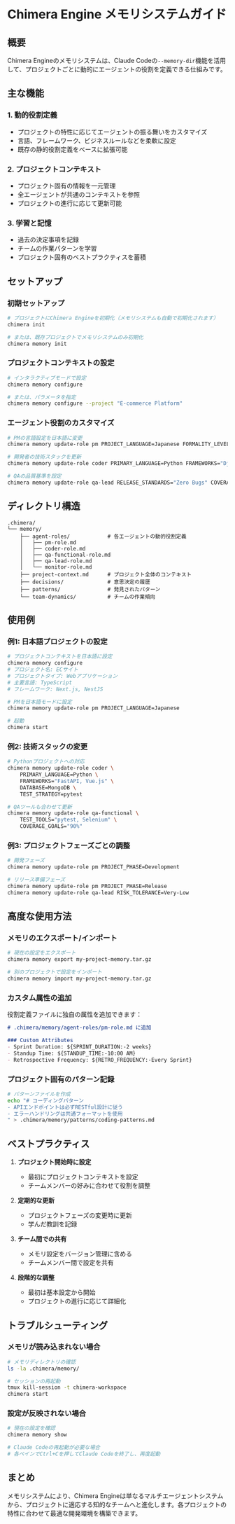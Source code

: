 # Chimera Engine メモリシステムガイド

## 概要

Chimera Engineのメモリシステムは、Claude Codeの`--memory-dir`機能を活用して、プロジェクトごとに動的にエージェントの役割を定義できる仕組みです。

## 主な機能

### 1. 動的役割定義
- プロジェクトの特性に応じてエージェントの振る舞いをカスタマイズ
- 言語、フレームワーク、ビジネスルールなどを柔軟に設定
- 既存の静的役割定義をベースに拡張可能

### 2. プロジェクトコンテキスト
- プロジェクト固有の情報を一元管理
- 全エージェントが共通のコンテキストを参照
- プロジェクトの進行に応じて更新可能

### 3. 学習と記憶
- 過去の決定事項を記録
- チームの作業パターンを学習
- プロジェクト固有のベストプラクティスを蓄積

## セットアップ

### 初期セットアップ

```bash
# プロジェクトにChimera Engineを初期化（メモリシステムも自動で初期化されます）
chimera init

# または、既存プロジェクトでメモリシステムのみ初期化
chimera memory init
```

### プロジェクトコンテキストの設定

```bash
# インタラクティブモードで設定
chimera memory configure

# または、パラメータを指定
chimera memory configure --project "E-commerce Platform"
```

### エージェント役割のカスタマイズ

```bash
# PMの言語設定を日本語に変更
chimera memory update-role pm PROJECT_LANGUAGE=Japanese FORMALITY_LEVEL=Casual

# 開発者の技術スタックを更新
chimera memory update-role coder PRIMARY_LANGUAGE=Python FRAMEWORKS="Django, React"

# QAの品質基準を設定
chimera memory update-role qa-lead RELEASE_STANDARDS="Zero Bugs" COVERAGE_GOALS="95%"
```

## ディレクトリ構造

```
.chimera/
└── memory/
    ├── agent-roles/            # 各エージェントの動的役割定義
    │   ├── pm-role.md
    │   ├── coder-role.md
    │   ├── qa-functional-role.md
    │   ├── qa-lead-role.md
    │   └── monitor-role.md
    ├── project-context.md      # プロジェクト全体のコンテキスト
    ├── decisions/              # 意思決定の履歴
    ├── patterns/               # 発見されたパターン
    └── team-dynamics/          # チームの作業傾向
```

## 使用例

### 例1: 日本語プロジェクトの設定

```bash
# プロジェクトコンテキストを日本語に設定
chimera memory configure
# プロジェクト名: ECサイト
# プロジェクトタイプ: Webアプリケーション
# 主要言語: TypeScript
# フレームワーク: Next.js, NestJS

# PMを日本語モードに設定
chimera memory update-role pm PROJECT_LANGUAGE=Japanese

# 起動
chimera start
```

### 例2: 技術スタックの変更

```bash
# Pythonプロジェクトへの対応
chimera memory update-role coder \
    PRIMARY_LANGUAGE=Python \
    FRAMEWORKS="FastAPI, Vue.js" \
    DATABASE=MongoDB \
    TEST_STRATEGY=pytest

# QAツールも合わせて更新
chimera memory update-role qa-functional \
    TEST_TOOLS="pytest, Selenium" \
    COVERAGE_GOALS="90%"
```

### 例3: プロジェクトフェーズごとの調整

```bash
# 開発フェーズ
chimera memory update-role pm PROJECT_PHASE=Development

# リリース準備フェーズ
chimera memory update-role pm PROJECT_PHASE=Release
chimera memory update-role qa-lead RISK_TOLERANCE=Very-Low
```

## 高度な使用方法

### メモリのエクスポート/インポート

```bash
# 現在の設定をエクスポート
chimera memory export my-project-memory.tar.gz

# 別のプロジェクトで設定をインポート
chimera memory import my-project-memory.tar.gz
```

### カスタム属性の追加

役割定義ファイルに独自の属性を追加できます：

```markdown
# .chimera/memory/agent-roles/pm-role.md に追加

### Custom Attributes
- Sprint Duration: ${SPRINT_DURATION:-2 weeks}
- Standup Time: ${STANDUP_TIME:-10:00 AM}
- Retrospective Frequency: ${RETRO_FREQUENCY:-Every Sprint}
```

### プロジェクト固有のパターン記録

```bash
# パターンファイルを作成
echo "# コーディングパターン
- APIエンドポイントは必ずRESTful設計に従う
- エラーハンドリングは共通フォーマットを使用
" > .chimera/memory/patterns/coding-patterns.md
```

## ベストプラクティス

1. **プロジェクト開始時に設定**
   - 最初にプロジェクトコンテキストを設定
   - チームメンバーの好みに合わせて役割を調整

2. **定期的な更新**
   - プロジェクトフェーズの変更時に更新
   - 学んだ教訓を記録

3. **チーム間での共有**
   - メモリ設定をバージョン管理に含める
   - チームメンバー間で設定を共有

4. **段階的な調整**
   - 最初は基本設定から開始
   - プロジェクトの進行に応じて詳細化

## トラブルシューティング

### メモリが読み込まれない場合

```bash
# メモリディレクトリの確認
ls -la .chimera/memory/

# セッションの再起動
tmux kill-session -t chimera-workspace
chimera start
```

### 設定が反映されない場合

```bash
# 現在の設定を確認
chimera memory show

# Claude Codeの再起動が必要な場合
# 各ペインでCtrl+Cを押してClaude Codeを終了し、再度起動
```

## まとめ

メモリシステムにより、Chimera Engineは単なるマルチエージェントシステムから、プロジェクトに適応する知的なチームへと進化します。各プロジェクトの特性に合わせて最適な開発環境を構築できます。